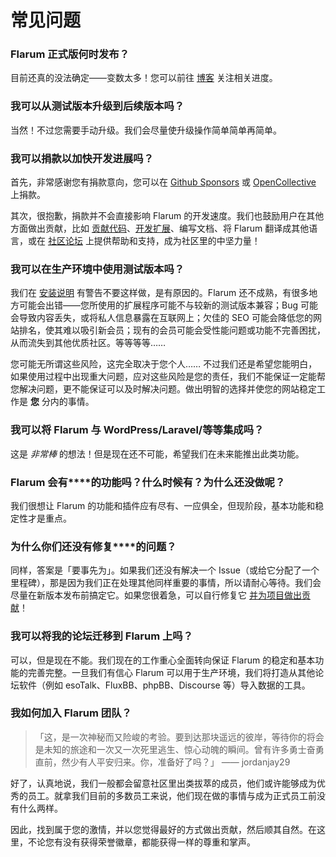 # 常见问题

### Flarum 正式版何时发布？

目前还真的没法确定——变数太多！您可以前往 [博客](https://discuss.flarum.org/t/blog) 关注相关进度。

### 我可以从测试版本升级到后续版本吗？

当然！不过您需要手动升级。我们会尽量使升级操作简单简单再简单。

### 我可以捐款以加快开发进展吗？

首先，非常感谢您有捐款意向，您可以在 [Github Sponsors](https://github.com/sponsors/flarum) 或 [OpenCollective](https://opencollective.com/flarum) 上捐款。

其次，很抱歉，捐款并不会直接影响 Flarum 的开发速度。我们也鼓励用户在其他方面做出贡献，比如 [贡献代码](contributing.md)、[开发扩展](/extend/)、编写文档、将 Flarum 翻译成其他语言，或在 [社区论坛](https://discuss.flarum.org/) 上提供帮助和支持，成为社区里的中坚力量！

### 我可以在生产环境中使用测试版本吗？

我们在 [安装说明](install.md) 有警告不要这样做，是有原因的。Flarum 还不成熟，有很多地方可能会出错——您所使用的扩展程序可能不与较新的测试版本兼容；Bug 可能会导致内容丢失，或将私人信息暴露在互联网上；欠佳的 SEO 可能会降低您的网站排名，使其难以吸引新会员；现有的会员可能会受性能问题或功能不完善困扰，从而流失到其他优质社区。等等等等……

您可能无所谓这些风险，这完全取决于您个人…… 不过我们还是希望您能明白，如果使用过程中出现重大问题，应对这些风险是您的责任，我们不能保证一定能帮您解决问题，更不能保证可以及时解决问题。做出明智的选择并使您的网站稳定工作是 **您** 分内的事情。

### 我可以将 Flarum 与 WordPress/Laravel/等等集成吗？

这是 _非常棒_ 的想法！但是现在还不可能，希望我们在未来能推出此类功能。

### Flarum 会有\*\*\*\*的功能吗？什么时候有？为什么还没做呢？

我们很想让 Flarum 的功能和插件应有尽有、一应俱全，但现阶段，基本功能和稳定性才是重点。

### 为什么你们还没有修复\*\*\*\*的问题？

同样，答案是「要事先为」。如果我们还没有解决一个 Issue（或给它分配了一个里程碑），那是因为我们正在处理其他同样重要的事情，所以请耐心等待。我们会尽量在新版本发布前搞定它。如果您很着急，可以自行修复它 [并为项目做出贡献](contributing.md)！

### 我可以将我的论坛迁移到 Flarum 上吗？

可以，但是现在不能。我们现在的工作重心全面转向保证 Flarum 的稳定和基本功能的完善完整。一旦我们有信心 Flarum 可以用于生产环境，我们将打造从其他论坛软件（例如 esoTalk、FluxBB、phpBB、Discourse 等）导入数据的工具。

### 我如何加入 Flarum 团队？

> 「这，是一次神秘而又险峻的考验。要到达那块遥远的彼岸，等待你的将会是未知的旅途和一次又一次死里逃生、惊心动魄的瞬间。曾有许多勇士奋勇直前，然少有人平安归来。你，准备好了吗？」 —— jordanjay29

好了，认真地说，我们一般都会留意社区里出类拔萃的成员，他们或许能够成为优秀的员工。就拿我们目前的多数员工来说，他们现在做的事情与成为正式员工前没有什么两样。

因此，找到属于您的激情，并以您觉得最好的方式做出贡献，然后顺其自然。在这里，不论您有没有获得荣誉徽章，都能获得一样的尊重和掌声。

<!--
### 为什么 Flarum 使用 Composer？我能不能只下个压缩包？
  https://github.com/flarum/docs/issues/20
-->
